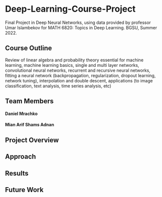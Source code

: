 # Deep-Learning-Course-Project
Final Project in Deep Neural Networks, using data provided by professor Umar Islambekov for MATH 6820: Topics in Deep Learning. BGSU, Summer 2022.

## Course Outline
Review of linear algebra and probability theory essential for machine learning, machine learning basics, single and multi layer networks, convolutional neural networks, recurrent and recursive neural networks, fitting a neural network (backpropagation, regularization, dropout learning, network tuning), interpolation and double descent, applications (to image classification, text analysis, time series analysis, etc)

## Team Members
#### Daniel Mrachko
#### Mian Arif Shams Adnan

## Project Overview

## Approach

## Results

## Future Work
